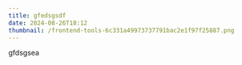 ```yaml
---
title: gfedsgsdf
date: 2024-08-26T18:12
thumbnail: /frontend-tools-6c331a49973737791bac2e1f97f25887.png
---
```

gfdsgsea
